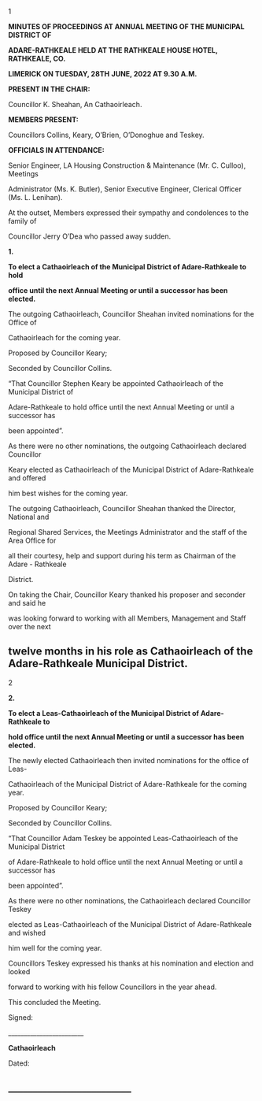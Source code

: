 1

**MINUTES OF PROCEEDINGS AT ANNUAL MEETING OF THE MUNICIPAL DISTRICT OF**

**ADARE-RATHKEALE HELD AT THE RATHKEALE HOUSE HOTEL, RATHKEALE, CO.**

**LIMERICK ON TUESDAY, 28TH** **JUNE, 2022 AT 9.30 A.M.**

**PRESENT IN THE CHAIR:**

Councillor K. Sheahan, An Cathaoirleach.

**MEMBERS PRESENT:**

Councillors Collins, Keary, O’Brien, O’Donoghue and Teskey.

**OFFICIALS IN ATTENDANCE:**

Senior Engineer, LA Housing Construction & Maintenance (Mr. C. Culloo), Meetings

Administrator (Ms. K. Butler), Senior Executive Engineer, Clerical Officer (Ms. L. Lenihan).

At the outset, Members expressed their sympathy and condolences to the family of

Councillor Jerry O’Dea who passed away sudden.

**1.**

**To elect a Cathaoirleach of the Municipal District of Adare-Rathkeale to hold**

**office until the next Annual Meeting or until a successor has been elected.**

The outgoing Cathaoirleach, Councillor Sheahan invited nominations for the Office of

Cathaoirleach for the coming year.

Proposed by Councillor Keary;

Seconded by Councillor Collins.

“That Councillor Stephen Keary be appointed Cathaoirleach of the Municipal District of

Adare-Rathkeale to hold office until the next Annual Meeting or until a successor has

been appointed”.

As there were no other nominations, the outgoing Cathaoirleach declared Councillor

Keary elected as Cathaoirleach of the Municipal District of Adare-Rathkeale and offered

him best wishes for the coming year.

The outgoing Cathaoirleach, Councillor Sheahan thanked the Director, National and

Regional Shared Services, the Meetings Administrator and the staff of the Area Office for

all their courtesy, help and support during his term as Chairman of the Adare - Rathkeale

District.

On taking the Chair, Councillor Keary thanked his proposer and seconder and said he

was looking forward to working with all Members, Management and Staff over the next

twelve months in his role as Cathaoirleach of the Adare-Rathkeale Municipal District.
---
2

**2.**

**To elect a Leas-Cathaoirleach of the Municipal District of Adare-Rathkeale to**

**hold office until the next Annual Meeting or until a successor has been elected.**

The newly elected Cathaoirleach then invited nominations for the office of Leas-

Cathaoirleach of the Municipal District of Adare-Rathkeale for the coming year.

Proposed by Councillor Keary;

Seconded by Councillor Collins.

“That Councillor Adam Teskey be appointed Leas-Cathaoirleach of the Municipal District

of Adare-Rathkeale to hold office until the next Annual Meeting or until a successor has

been appointed”.

As there were no other nominations, the Cathaoirleach declared Councillor Teskey

elected as Leas-Cathaoirleach of the Municipal District of Adare-Rathkeale and wished

him well for the coming year.

Councillors Teskey expressed his thanks at his nomination and election and looked

forward to working with his fellow Councillors in the year ahead.

This concluded the Meeting.

Signed:

\_\_\_\_\_\_\_\_\_\_\_\_\_\_\_\_\_\_\_\_\_\_\_\_

**Cathaoirleach**

Dated:

\_\_\_\_\_\_\_\_\_\_\_\_\_\_\_\_\_\_\_\_\_\_\_\_\_
---
